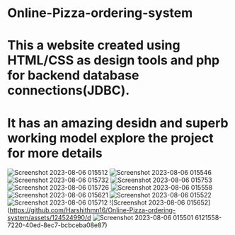 # Online-Pizza-ordering-system
# This a website created using HTML/CSS as design tools and php for backend database connections(JDBC).
# It has an amazing desidn and superb working model explore the project for more details

![Screenshot 2023-08-06 015512](https://github.com/Harshithmn16/Online-Pizza-ordering-system/assets/124524990/71613b30-b576-4938-9ea4-bf703660fdf3)
![Screenshot 2023-08-06 015546](https://github.com/Harshithmn16/Online-Pizza-ordering-system/assets/124524990/fbe2b800-dca2-4ac5-9b25-c0222222e1d7)
![Screenshot 2023-08-06 015732](https://github.com/Harshithmn16/Online-Pizza-ordering-system/assets/124524990/e3b78628-86f6-43fe-9e8f-2954dc006f7c)
![Screenshot 2023-08-06 015753](https://github.com/Harshithmn16/Online-Pizza-ordering-system/assets/124524990/4710feec-0c1b-402a-8956-13c2cf6ec461)
![Screenshot 2023-08-06 015726](https://github.com/Harshithmn16/Online-Pizza-ordering-system/assets/124524990/103701c6-eaa2-4411-b37e-29b6d4161dd8)
![Screenshot 2023-08-06 015558](https://github.com/Harshithmn16/Online-Pizza-ordering-system/assets/124524990/7a4a5f67-457e-4a27-91b9-1844ec15dde8)
![Screenshot 2023-08-06 015621](https://github.com/Harshithmn16/Online-Pizza-ordering-system/assets/124524990/5ec1b81f-9004-417c-b985-50954004b806)
![Screenshot 2023-08-06 015522](https://github.com/Harshithmn16/Online-Pizza-ordering-system/assets/124524990/3c08e54a-3a83-4412-8cb4-60726e37c14c)
![Screenshot 2023-08-06 015712](https://github.com/Harshithmn16/Online-Pizza-ordering-system/assets/124524990/e66220ae-0a76-4ac9-84d6-88606abc22e7)
![Screenshot 2023-08-06 015652](https://github.com/Harshithmn16/Online-Pizza-ordering-system/assets/124524990/d
![Screenshot 2023-08-06 015501](https://github.com/Harshithmn16/Online-Pizza-ordering-system/assets/124524990/264f7278-5dbf-4e4d-aadf-e7b5706c962b)
6121558-7220-40ed-8ec7-bcbceba08e87)


